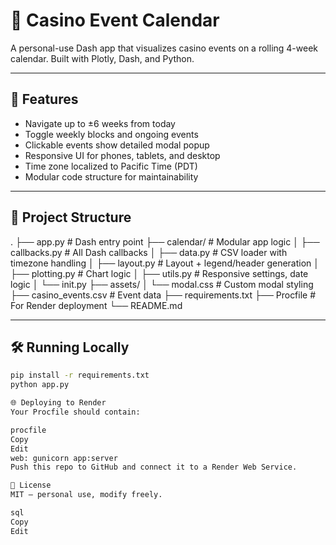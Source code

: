 # 🎰 Casino Event Calendar

A personal-use Dash app that visualizes casino events on a rolling 4-week calendar. Built with Plotly, Dash, and Python.

---

## 🚀 Features

- Navigate up to ±6 weeks from today
- Toggle weekly blocks and ongoing events
- Clickable events show detailed modal popup
- Responsive UI for phones, tablets, and desktop
- Time zone localized to Pacific Time (PDT)
- Modular code structure for maintainability

---

## 🧱 Project Structure

.
├── app.py # Dash entry point
├── calendar/ # Modular app logic
│ ├── callbacks.py # All Dash callbacks
│ ├── data.py # CSV loader with timezone handling
│ ├── layout.py # Layout + legend/header generation
│ ├── plotting.py # Chart logic
│ ├── utils.py # Responsive settings, date logic
│ └── init.py
├── assets/
│ └── modal.css # Custom modal styling
├── casino_events.csv # Event data
├── requirements.txt
├── Procfile # For Render deployment
└── README.md


---

## 🛠️ Running Locally

```bash
pip install -r requirements.txt
python app.py

🌐 Deploying to Render
Your Procfile should contain:

procfile
Copy
Edit
web: gunicorn app:server
Push this repo to GitHub and connect it to a Render Web Service.

🧼 License
MIT — personal use, modify freely.

sql
Copy
Edit
